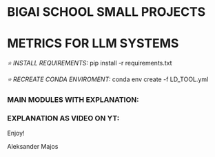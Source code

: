 # BIGAI SCHOOL SMALL PROJECTS
# METRICS FOR LLM SYSTEMS

*⭐️ INSTALL REQUIREMENTS:*
pip install -r requirements.txt

*⭐️ RECREATE CONDA ENVIROMENT:*
conda env create -f LD_TOOL.yml

### MAIN MODULES WITH EXPLANATION:

### EXPLANATION AS VIDEO ON YT:


Enjoy!

Aleksander Majos